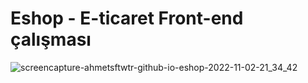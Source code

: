# Eshop - E-ticaret Front-end çalışması

![screencapture-ahmetsftwtr-github-io-eshop-2022-11-02-21_34_42](https://user-images.githubusercontent.com/95828884/199573448-ce29a726-55c4-4832-95df-9217836ae215.png)
